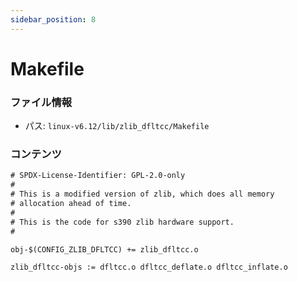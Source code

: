 ```yaml
---
sidebar_position: 8
---
```

# Makefile

### ファイル情報

- パス: `linux-v6.12/lib/zlib_dfltcc/Makefile`

### コンテンツ

```txt
# SPDX-License-Identifier: GPL-2.0-only
#
# This is a modified version of zlib, which does all memory
# allocation ahead of time.
#
# This is the code for s390 zlib hardware support.
#

obj-$(CONFIG_ZLIB_DFLTCC) += zlib_dfltcc.o

zlib_dfltcc-objs := dfltcc.o dfltcc_deflate.o dfltcc_inflate.o

```
